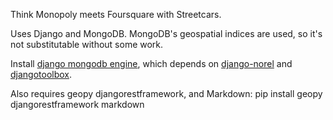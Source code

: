 Think Monopoly meets Foursquare with Streetcars. 

Uses Django and MongoDB. MongoDB's geospatial indices are used, so it's not 
substitutable without some work. 

Install [django mongodb engine](http://django-mongodb.org/topics/setup.html),
which depends on 
[django-norel](http://www.allbuttonspressed.com/projects/django-nonrel) and 
[djangotoolbox](http://www.allbuttonspressed.com/projects/djangotoolbox). 

Also requires geopy djangorestframework, and Markdown:
    pip install geopy djangorestframework markdown


